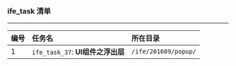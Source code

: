 ### ife_task 清单

----

| 编号 |  任务名  | 所在目录 |
| :---| :---    | :---   |
| 1   | `ife_task_37`:  **UI组件之浮出层** | `/ife/201609/popup/` | 